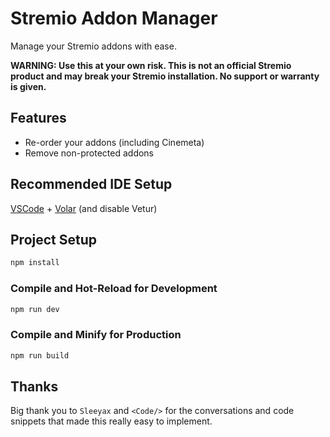 # Stremio Addon Manager
Manage your Stremio addons with ease.

**WARNING: Use this at your own risk.  This is not an official Stremio product and may break your Stremio installation.  No support or warranty is given.**

## Features
- Re-order your addons (including Cinemeta)
- Remove non-protected addons

## Recommended IDE Setup

[VSCode](https://code.visualstudio.com/) + [Volar](https://marketplace.visualstudio.com/items?itemName=Vue.volar) (and disable Vetur)

## Project Setup

```sh
npm install
```

### Compile and Hot-Reload for Development

```sh
npm run dev
```

### Compile and Minify for Production

```sh
npm run build
```

## Thanks
Big thank you to `Sleeyax` and `<Code/>` for the conversations and code snippets that made this really easy to implement.
